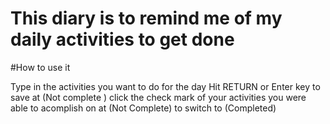 # This diary is to remind me of my daily activities to get done

#How to use it 

Type in the activities you want to do for the day
Hit RETURN or Enter key to save at (Not complete )
click the check mark of your activities you were able to acomplish on at (Not Complete) to switch to (Completed)

